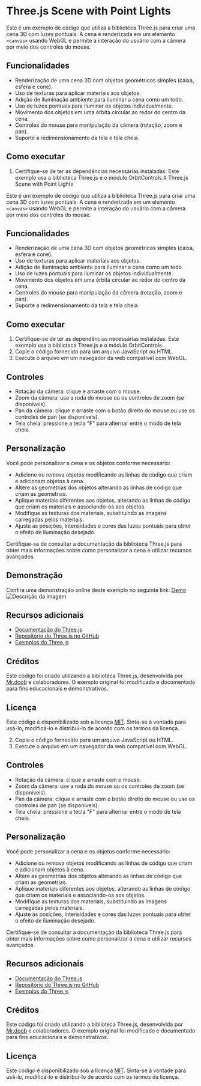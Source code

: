 # Three.js Scene with Point Lights

Este é um exemplo de código que utiliza a biblioteca Three.js para criar uma cena 3D com luzes pontuais. A cena é renderizada em um elemento `<canvas>` usando WebGL e permite a interação do usuário com a câmera por meio dos controles do mouse.

## Funcionalidades

- Renderização de uma cena 3D com objetos geométricos simples (caixa, esfera e cone).
- Uso de texturas para aplicar materiais aos objetos.
- Adição de iluminação ambiente para iluminar a cena como um todo.
- Uso de luzes pontuais para iluminar os objetos individualmente.
- Movimento dos objetos em uma órbita circular ao redor do centro da cena.
- Controles do mouse para manipulação da câmera (rotação, zoom e pan).
- Suporte a redimensionamento da tela e tela cheia.

## Como executar

1. Certifique-se de ter as dependências necessárias instaladas. Este exemplo usa a biblioteca Three.js e o módulo OrbitControls.# Three.js Scene with Point Lights

Este é um exemplo de código que utiliza a biblioteca Three.js para criar uma cena 3D com luzes pontuais. A cena é renderizada em um elemento `<canvas>` usando WebGL e permite a interação do usuário com a câmera por meio dos controles do mouse.

## Funcionalidades

- Renderização de uma cena 3D com objetos geométricos simples (caixa, esfera e cone).
- Uso de texturas para aplicar materiais aos objetos.
- Adição de iluminação ambiente para iluminar a cena como um todo.
- Uso de luzes pontuais para iluminar os objetos individualmente.
- Movimento dos objetos em uma órbita circular ao redor do centro da cena.
- Controles do mouse para manipulação da câmera (rotação, zoom e pan).
- Suporte a redimensionamento da tela e tela cheia.

## Como executar

1. Certifique-se de ter as dependências necessárias instaladas. Este exemplo usa a biblioteca Three.js e o módulo OrbitControls.
2. Copie o código fornecido para um arquivo JavaScript ou HTML.
3. Execute o arquivo em um navegador da web compatível com WebGL.

## Controles

- Rotação da câmera: clique e arraste com o mouse.
- Zoom da câmera: use a roda do mouse ou os controles de zoom (se disponíveis).
- Pan da câmera: clique e arraste com o botão direito do mouse ou use os controles de pan (se disponíveis).
- Tela cheia: pressione a tecla "F" para alternar entre o modo de tela cheia.

## Personalização

Você pode personalizar a cena e os objetos conforme necessário:

- Adicione ou remova objetos modificando as linhas de código que criam e adicionam objetos à cena.
- Altere as geometrias dos objetos alterando as linhas de código que criam as geometrias.
- Aplique materiais diferentes aos objetos, alterando as linhas de código que criam os materiais e associando-os aos objetos.
- Modifique as texturas dos materiais, substituindo as imagens carregadas pelos materiais.
- Ajuste as posições, intensidades e cores das luzes pontuais para obter o efeito de iluminação desejado.

Certifique-se de consultar a documentação da biblioteca Three.js para obter mais informações sobre como personalizar a cena e utilizar recursos avançados.

## Demonstração

Confira uma demonstração online deste exemplo no seguinte link: [Demo](https://sistema-solar-8d8zthx4a-yurigdrago.vercel.app)
![Descrição da imagem](https://i.imgur.com/UJNnlvb.png)



## Recursos adicionais

- [Documentação do Three.js](https://threejs.org/docs/index.html)
- [Repositório do Three.js no GitHub](https://github.com/mrdoob/three.js)
- [Exemplos do Three.js](https://threejs.org/examples/)

## Créditos

Este código foi criado utilizando a biblioteca Three.js, desenvolvida por [Mr.doob](https://github.com/mrdoob) e colaboradores. O exemplo original foi modificado e documentado para fins educacionais e demonstrativos.

## Licença

Este código é disponibilizado sob a licença [MIT](https://opensource.org/licenses/MIT). Sinta-se à vontade para usá-lo, modificá-lo e distribuí-lo de acordo com os termos da licença.

2. Copie o código fornecido para um arquivo JavaScript ou HTML.
3. Execute o arquivo em um navegador da web compatível com WebGL.

## Controles

- Rotação da câmera: clique e arraste com o mouse.
- Zoom da câmera: use a roda do mouse ou os controles de zoom (se disponíveis).
- Pan da câmera: clique e arraste com o botão direito do mouse ou use os controles de pan (se disponíveis).
- Tela cheia: pressione a tecla "F" para alternar entre o modo de tela cheia.

## Personalização

Você pode personalizar a cena e os objetos conforme necessário:

- Adicione ou remova objetos modificando as linhas de código que criam e adicionam objetos à cena.
- Altere as geometrias dos objetos alterando as linhas de código que criam as geometrias.
- Aplique materiais diferentes aos objetos, alterando as linhas de código que criam os materiais e associando-os aos objetos.
- Modifique as texturas dos materiais, substituindo as imagens carregadas pelos materiais.
- Ajuste as posições, intensidades e cores das luzes pontuais para obter o efeito de iluminação desejado.

Certifique-se de consultar a documentação da biblioteca Three.js para obter mais informações sobre como personalizar a cena e utilizar recursos avançados.

## Recursos adicionais

- [Documentação do Three.js](https://threejs.org/docs/index.html)
- [Repositório do Three.js no GitHub](https://github.com/mrdoob/three.js)
- [Exemplos do Three.js](https://threejs.org/examples/)

## Créditos

Este código foi criado utilizando a biblioteca Three.js, desenvolvida por [Mr.doob](https://github.com/mrdoob) e colaboradores. O exemplo original foi modificado e documentado para fins educacionais e demonstrativos.

## Licença

Este código é disponibilizado sob a licença [MIT](https://opensource.org/licenses/MIT). Sinta-se à vontade para usá-lo, modificá-lo e distribuí-lo de acordo com os termos da licença.
